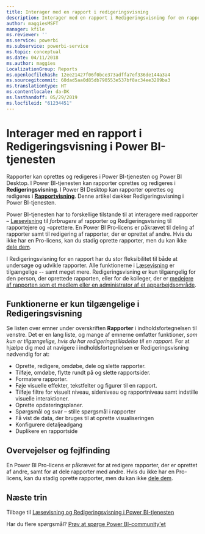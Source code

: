 ```yaml
---
title: Interager med en rapport i redigeringsvisning
description: Interager med en rapport i Redigeringsvisning for en rapport i Power BI-tjenesten
author: maggiesMSFT
manager: kfile
ms.reviewer: ''
ms.service: powerbi
ms.subservice: powerbi-service
ms.topic: conceptual
ms.date: 04/11/2018
ms.author: maggies
LocalizationGroup: Reports
ms.openlocfilehash: 12ee21427f06f0bce373adffa7ef336de144a3a4
ms.sourcegitcommit: 60dad5aa0d85db790553e537bf8ac34ee3289ba3
ms.translationtype: HT
ms.contentlocale: da-DK
ms.lasthandoff: 05/29/2019
ms.locfileid: "61234451"
---
```

# <a name="interact-with-a-report-in-editing-view-in-power-bi-service"></a>Interager med en rapport i Redigeringsvisning i Power BI-tjenesten
Rapporter kan oprettes og redigeres i Power BI-tjenesten og Power BI Desktop. I Power BI-tjenesten kan rapporter oprettes og redigeres i **Redigeringsvisning**. I Power BI Desktop kan rapporter oprettes og redigeres i [**Rapportvisning**](desktop-report-view.md). Denne artikel dækker Redigeringsvisning i Power BI-tjenesten. 

Power BI-tjenesten har to forskellige tilstande til at interagere med rapporter – [Læsevisning](consumer/end-user-reading-view.md) til *forbrugere* af rapporter og Redigeringsvisning til rapportejere og -oprettere.  En Power BI Pro-licens er påkrævet til deling af rapporter samt til redigering af rapporter, der er oprettet af andre. Hvis du ikke har en Pro-licens, kan du stadig oprette rapporter, men du kan ikke [dele dem](service-share-reports.md).    

I Redigeringsvisning for en rapport har du stor fleksibilitet til både at undersøge og udvikle rapporter. Alle funktionerne i [Læsevisning](consumer/end-user-reading-view.md) er tilgængelige -- samt meget mere. Redigeringsvisning er kun tilgængelig for den person, der oprettede rapporten, eller for de kolleger, der er [medejere af rapporten som et medlem eller en administrator af et apparbejdsområde](service-create-distribute-apps.md).

## <a name="functionality-only-available-in-editing-view"></a>Funktionerne er kun tilgængelige i Redigeringsvisning
Se listen over emner under overskriften **Rapporter** i indholdsfortegnelsen til venstre. Det er en lang liste, og mange af emnerne omfatter funktioner, *som kun er tilgængelige, hvis du har redigeringstilladelse til en rapport*.  For at hjælpe dig med at navigere i indholdsfortegnelsen er Redigeringsvisning nødvendig for at:

* Oprette, redigere, omdøbe, dele og slette rapporter.
* Tilføje, omdøbe, flytte rundt på og slette rapportsider.
* Formatere rapporter.
* Føje visuelle effekter, tekstfelter og figurer til en rapport.
* Tilføje filtre for visuelt niveau, sideniveau og rapportniveau samt indstille visuelle interaktioner.
* Oprette opdateringsplaner.
* Spørgsmål og svar – stille spørgsmål i rapporter
* Få vist de data, der bruges til at oprette visualiseringen 
* Konfigurere detaljeadgang
* Duplikere en rapportside

## <a name="considerations-and-troubleshooting"></a>Overvejelser og fejlfinding
En Power BI Pro-licens er påkrævet for at redigere rapporter, der er oprettet af andre, samt for at dele rapporter med andre.  Hvis du ikke har en Pro-licens, kan du stadig oprette rapporter, men du kan ikke [dele dem](service-share-reports.md).


## <a name="next-steps"></a>Næste trin
Tilbage til [Læsevisning og Redigeringsvisning i Power BI-tjenesten](consumer/end-user-reading-view.md)

Har du flere spørgsmål? [Prøv at spørge Power BI-community'et](http://community.powerbi.com/)

